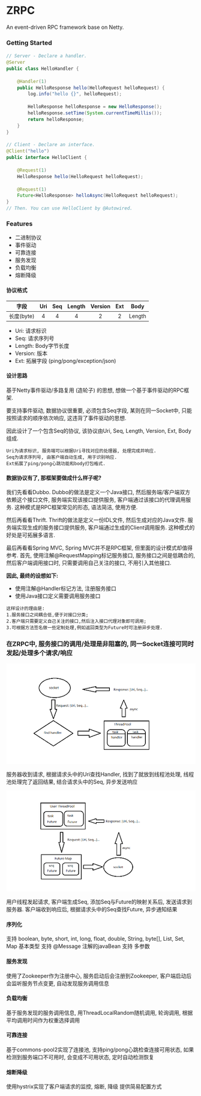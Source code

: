 # ZRPC

An event-driven RPC framework base on Netty.


### Getting Started

```java
// Server - Declare a handler.
@Server
public class HelloHandler {

    @Handler(1)
    public HelloResponse hello(HelloRequest helloRequest) {
        log.info("hello {}", helloRequest);
        
        HelloResponse helloResponse = new HelloResponse();
        helloResponse.setTime(System.currentTimeMillis());
        return helloResponse;
    }
}
    
// Client - Declare an interface.
@Client("hello")
public interface HelloClient {

    @Request(1)
    HelloResponse hello(HelloRequest helloRequest);

    @Request(1)
    Future<HelloResponse> helloAsync(HelloRequest helloRequest);
}
// Then. You can use HelloClient by @Autowired.
```


### Features

- 二进制协议
- 事件驱动
- 可靠连接
- 服务发现
- 负载均衡
- 熔断降级


#### 协议格式

| 字段 | Uri | Seq | Length | Version | Ext | Body |
| :---: | :---: | :---: | :---: | :---: | :---: | :---: |
| 长度(byte) | 4 | 4 | 4 | 2 | 2 | Length |

- Uri: 请求标识
- Seq: 请求序列号
- Length: Body字节长度
- Version: 版本
- Ext: 拓展字段 (ping/pong/exception/json)

#### 设计思路

基于Netty事件驱动/多路复用 (造轮子) 的思想, 想做一个基于事件驱动的RPC框架. 

要支持事件驱动, 数据协议很重要, 必须包含Seq字段, 某则在同一Socket中, 只能按照请求的顺序依次响应, 这违背了事件驱动的思想.

因此设计了一个包含Seq的协议, 该协议由Uri, Seq, Length, Version, Ext, Body组成. 

```
Uri为请求标识, 服务端可以根据Uri寻找对应的处理器, 处理完成并响应. 
Seq为请求序列号, 由客户端自动生成, 用于识别响应. 
Ext拓展了ping/pong心跳功能和body打包格式.
```

#### 数据协议有了, 那框架要做成什么样子呢?

我们先看看Dubbo. Dubbo的做法是定义一个Java接口, 然后服务端/客户端双方依赖这个接口文件, 服务端实现该接口提供服务, 客户端通过该接口的代理调用服务. 这种模式是RPC框架常见的形态, 语法简洁, 使用方便.

然后再看看Thrift. Thrift的做法是定义一份IDL文件, 然后生成对应的Java文件. 服务端实现生成的服务接口提供服务, 客户端通过生成的Client调用服务. 这种模式的好处是可拓展多语言.

最后再看看Spring MVC, Spring MVC并不是RPC框架, 但里面的设计模式却值得参考. 首先, 使用注解@RequestMapping标记服务接口, 服务接口之间是低耦合的, 然后客户端调用接口时, 只需要调用自己关注的接口, 不用引入其他接口.

**因此, 最终的设想如下:**

- 使用注解@Handler标记方法, 注册服务接口
- 使用Java接口定义需要调用服务接口

```
这样设计的理由是: 
1.服务接口之间耦合低,便于对接口分类; 
2.客户端只需要定义自己关注的接口,然后注入接口代理对象即可调用; 
3.可根据方法签名做一些定制处理,例如返回类型为Future时可注册异步处理.
```

### 在ZRPC中, 服务接口的调用/处理是非阻塞的, 同一Socket连接可同时发起/处理多个请求/响应

![image text](https://github.com/youlemei/zrpc/raw/master/images/zrpc-server.png)

服务器收到请求, 根据请求头中的Uri查找Handler, 找到了就放到线程池处理, 线程池处理完了返回结果, 结合请求头中的Seq, 异步发送响应

![image text](https://github.com/youlemei/zrpc/raw/master/images/zrpc-client.png)

用户线程发起请求, 客户端生成Seq, 添加Seq与Future的映射关系后, 发送请求到服务器. 客户端收到响应后, 根据请求头中的Seq查找Future, 异步通知结果

#### 序列化

支持 boolean, byte, short, int, long, float, double, String, byte[], List, Set, Map 基本类型
支持 @Message 注解的javaBean
支持 多参数

#### 服务发现

使用了Zookeeper作为注册中心, 服务启动后会注册到Zookeeper, 客户端启动后会监听服务节点变更, 自动发现服务调用信息

#### 负载均衡

基于服务发现的服务调用信息, 用ThreadLocalRandom随机调用, 轮询调用, 根据平均调用时间作为权重选择调用

#### 可靠连接

基于commons-pool2实现了连接池, 支持ping/pong心跳检查连接可用状态, 如果检测到服务端口不可用时, 会变成不可用状态, 定时自动检测恢复

#### 熔断降级

使用hystrix实现了客户端请求的监控, 熔断, 降级 提供简易配置方式



